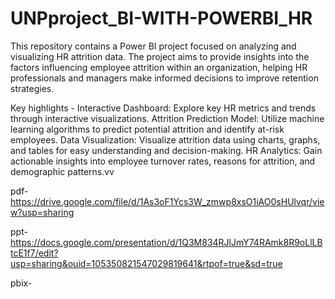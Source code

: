 # UNPproject_BI-WITH-POWERBI_HR

This repository contains a Power BI project focused on analyzing and visualizing HR attrition data. The project aims to provide insights into the factors influencing employee attrition within an organization, helping HR professionals and managers make informed decisions to improve retention strategies.

Key highlights - Interactive Dashboard: Explore key HR metrics and trends through interactive visualizations. Attrition Prediction Model: Utilize machine learning algorithms to predict potential attrition and identify at-risk employees. Data Visualization: Visualize attrition data using charts, graphs, and tables for easy understanding and decision-making. HR Analytics: Gain actionable insights into employee turnover rates, reasons for attrition, and demographic patterns.vv

pdf-https://drive.google.com/file/d/1As3oF1Ycs3W_zmwp8xsO1iAO0sHUlvqr/view?usp=sharing

ppt-https://docs.google.com/presentation/d/1Q3M834RJlJmY74RAmk8R9oLlLBtcE1f7/edit?usp=sharing&ouid=105350821547029819641&rtpof=true&sd=true

pbix-
